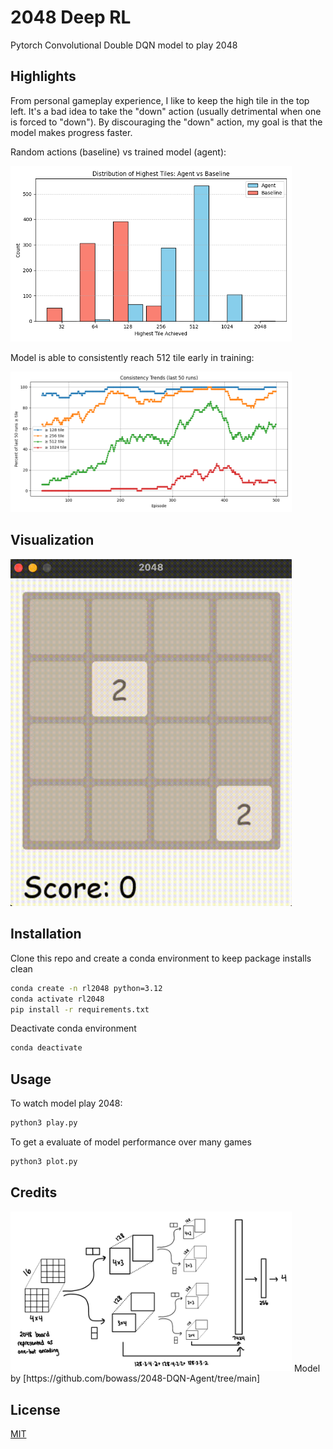 # 2048 Deep RL

Pytorch Convolutional Double DQN model to play 2048

## Highlights

From personal gameplay experience, I like to keep the high tile in the top left. It's a bad idea to
take the "down" action (usually detrimental when one is forced to "down"). By discouraging the "down" action, my goal is that the model makes progress faster.

Random actions (baseline) vs trained model (agent):

<img src="media/distribution.png" width="450" />

Model is able to consistently reach 512 tile early in training: 

<img src="media/consistency.png" width="450" />

## Visualization

<img src="media/play.gif" width="450" />

## Installation
Clone this repo and create a conda environment to keep package installs clean
```bash
conda create -n rl2048 python=3.12
conda activate rl2048
pip install -r requirements.txt
```
Deactivate conda environment
```bash
conda deactivate
```

## Usage
To watch model play 2048:
```bash
python3 play.py
```

To get a evaluate of model performance over many games
```bash
python3 plot.py
```

## Credits
<img src="media/model.jpeg" width="450" />
Model by [https://github.com/bowass/2048-DQN-Agent/tree/main]

## License

[MIT](https://choosealicense.com/licenses/mit/)
